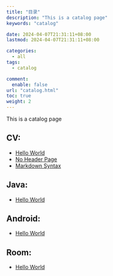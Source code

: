 ```yaml
---
title: "目录"
description: "This is a catalog page"
keywords: "catalog"

date: 2024-04-07T21:31:11+08:00
lastmod: 2024-04-07T21:31:11+08:00

categories:
  - all
tags:
  - catalog

comment:
  enable: false
url: "catalog.html"
toc: true
weight: 2
---
```


This is a catalog page

<!--more-->

## CV:

* [Hello World](post/hello-world.html)
* [No Header Page](post/no-header-title.html)
* [Markdown Syntax](post/markdown-syntax.html)

## Java:

* [Hello World](post/hello-world.html)

## Android:

* [Hello World](post/hello-world.html)

## Room:

* [Hello World](post/hello-world.html)

